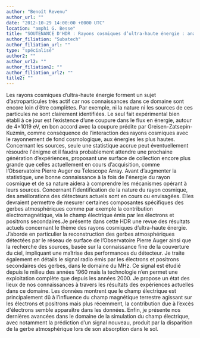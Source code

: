```yaml
---
author: "Benoît Revenu"
author_url: ""
date: "2012-10-29 14:00:00 +0000 UTC"
location: "amphi G. Besse"
title: "SOUTENANCE D'HDR : Rayons cosmiques d’ultra-haute énergie : analyse des gerbes atmosphériques et de leur signal radio dans le domaine du MHz "
author_filiation: "Subatech"
author_filiation_url: ""
type: "spécialisé"
author2: ""
author_url2: ""
author_filiation2: ""
author_filiation_url2: ""
title2: ""
---
```

Les rayons cosmiques d’ultra-haute énergie forment un sujet d’astroparticules très actif car nos connaissances dans ce domaine sont encore loin d’être complètes. Par exemple, ni la nature ni les sources de ces particules ne sont clairement identifiées. Le seul fait expérimental bien établi à ce jour est l’existence d’une coupure dans le flux en énergie, autour de 4×1019 eV, en bon accord avec la coupure prédite par Greisen-Zatsepin-Kuzmin, comme conséquence de l’interaction des rayons cosmiques avec le rayonnement de fond cosmologique, aux énergies les plus hautes. Concernant les sources, seule une statistique accrue peut éventuellement résoudre l'énigme et il faudra probablement attendre une prochaine génération d’expériences, proposant une surface de collection encore plus grande que celles actuellement en cours d’acquisition, comme l’Observatoire Pierre Auger ou Telescope Array. Avant d’augmenter la statistique, une bonne connaissance à la fois de l'énergie du rayon cosmique et de sa nature aidera à comprendre les mécanismes opérant à leurs sources. Concernant l’identification de la nature du rayon cosmique, des améliorations des détecteurs actuels sont en cours ou envisagées. Elles devraient permettre de mesurer certaines composantes spécifiques des gerbes atmosphériques comme par exemple la contribution électromagnétique, via le champ électrique émis par les électrons et positrons secondaires.Je présente dans cette HDR une revue des résultats actuels concernant le thème des rayons cosmiques d’ultra-haute énergie. J’aborde en particulier la reconstruction des gerbes atmosphériques détectées par le réseau de surface de l’Observatoire Pierre Auger ainsi que la recherche des sources, basée sur la connaissance fine de la couverture du ciel, impliquant une maîtrise des performances du détecteur. Je traite également en détails le signal radio émis par les électrons et positrons secondaires des gerbes, dans le domaine du MHz. Ce signal est étudié depuis le milieu des années 1960 mais la technologie n’en permet une exploitation complète que depuis les années 2000. Je propose un état des lieux de nos connaissances à travers les résultats des expériences actuelles dans ce domaine. Les données montrent que le champ électrique est principalement dû à l’influence du champ magnétique terrestre agissant sur les électrons et positrons mais plus récemment, la contribution due à l’excès d'électrons semble apparaître dans les données. Enfin, je présente nos dernières avancées dans le domaine de la simulation du champ électrique, avec notamment la prédiction d’un signal nouveau, produit par la disparition de la gerbe atmosphérique lors de son absorption dans le sol.
